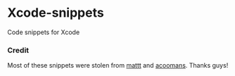 Xcode-snippets
==============

Code snippets for Xcode

### Credit

Most of these snippets were stolen from [mattt](https://github.com/mattt/Xcode-Snippets) and [acoomans](https://github.com/acoomans/xcode-snippets). Thanks guys!
